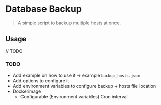 # Database Backup

> A simple script to backup multiple hosts at once.

## Usage

 // TODO


### TODO

* Add example on how to use it -> example `backup_hosts.json`
* Add options to configure it
* Add environment variables to configure backup + hosts file location
* Dockerimage
  * Configurable (Environment variables) Cron interval
